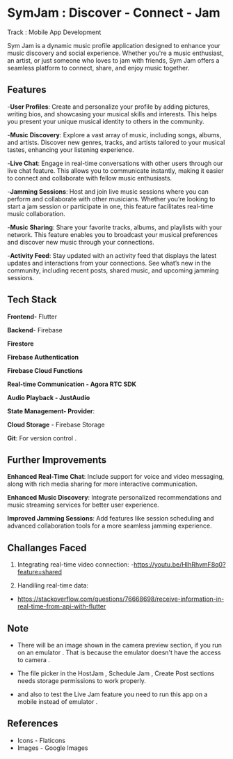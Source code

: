 
# SymJam : Discover - Connect - Jam


Track : Mobile App Development 

Sym Jam is a dynamic music profile application designed to enhance your music discovery and social experience. Whether you're a music enthusiast, an artist, or just someone who loves to jam with friends, Sym Jam offers a seamless platform to connect, share, and enjoy music together.


## Features

-**User Profiles**: Create and personalize your profile by adding pictures, writing bios, and showcasing your musical skills and interests. This helps you present your unique musical identity to others in the community.

-**Music Discovery**: Explore a vast array of music, including songs, albums, and artists. Discover new genres, tracks, and artists tailored to your musical tastes, enhancing your listening experience.

-**Live Chat**: Engage in real-time conversations with other users through our live chat feature. This allows you to communicate instantly, making it easier to connect and collaborate with fellow music enthusiasts.

-**Jamming Sessions**: Host and join live music sessions where you can perform and collaborate with other musicians. Whether you’re looking to start a jam session or participate in one, this feature facilitates real-time music collaboration.

-**Music Sharing**: Share your favorite tracks, albums, and playlists with your network. This feature enables you to broadcast your musical preferences and discover new music through your connections.

-**Activity Feed**: Stay updated with an activity feed that displays the latest updates and interactions from your connections. See what’s new in the community, including recent posts, shared music, and upcoming jamming sessions.


## Tech Stack
**Frontend**-
Flutter

**Backend**-
Firebase

**Firestore**

**Firebase Authentication**

**Firebase Cloud Functions**

**Real-time Communication -
Agora RTC SDK**

**Audio Playback -
JustAudio**

**State Management-
Provider**:

**Cloud Storage** - Firebase Storage

**Git**: For version control .



## Further Improvements

**Enhanced Real-Time Chat**: Include support for voice and video messaging, along with rich media sharing for more interactive communication.

**Enhanced Music Discovery**: Integrate personalized recommendations and music streaming services for better user experience.

**Improved Jamming Sessions**: Add features like session scheduling and advanced collaboration tools for a more seamless jamming experience.

## Challanges Faced

1. Integrating real-time video connection:
  -https://youtu.be/HIhRhvmF8q0?feature=shared
  

2. Handiling real-time data:

- https://stackoverflow.com/questions/76668698/receive-information-in-real-time-from-api-with-flutter
## Note
- There will be an image shown in the camera preview section, if you run on an emulator . That is because the emulator doesn't have the access to camera .

- The file picker in the HostJam , Schedule Jam , Create Post sections needs storage permissions to work properly.

- and also to test the Live Jam feature you need to run this app on a mobile instead of emulator .
## References
- Icons - Flaticons
- Images - Google Images
